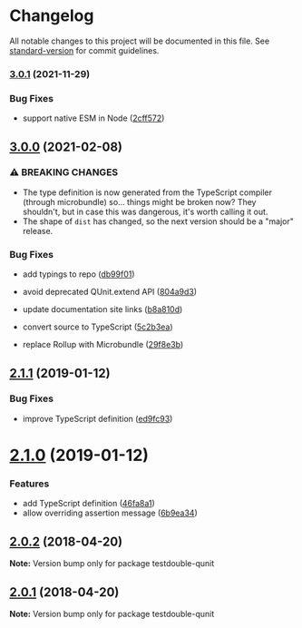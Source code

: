# Changelog

All notable changes to this project will be documented in this file. See [standard-version](https://github.com/conventional-changelog/standard-version) for commit guidelines.

### [3.0.1](https://github.com///compare/v3.0.0...v3.0.1) (2021-11-29)

### Bug Fixes

- support native ESM in Node ([2cff572](https://github.com///commit/2cff572a0dd0adef9b744566365738444ac333bb))

## [3.0.0](https://github.com///compare/v2.1.1...v3.0.0) (2021-02-08)

### ⚠ BREAKING CHANGES

- The type definition is now generated from the
  TypeScript compiler (through microbundle) so... things might be broken
  now? They shouldn't, but in case this was dangerous, it's worth calling
  it out.
- The shape of `dist` has changed, so the next version
  should be a "major" release.

### Bug Fixes

- add typings to repo ([db99f01](https://github.com///commit/db99f01cfd7fcab57c2618aca0ffb4f2bea4d02d))
- avoid deprecated QUnit.extend API ([804a9d3](https://github.com///commit/804a9d329f1aba1e4c44d7361200603340b8afc2))
- update documentation site links ([b8a810d](https://github.com///commit/b8a810d561f1a8e0ff16ce1c9c8d2fe694213a26))

- convert source to TypeScript ([5c2b3ea](https://github.com///commit/5c2b3ea3c376b334d57344c851f57ef694ce86e5))
- replace Rollup with Microbundle ([29f8e3b](https://github.com///commit/29f8e3b45ddc4ca577204d200bdca5d2c5d37577))

<a name="2.1.1"></a>

## [2.1.1](https://github.com/alexlafroscia/testdouble-qunit/tree/master/packages/testdouble-qunit/compare/v2.1.0...v2.1.1) (2019-01-12)

### Bug Fixes

- improve TypeScript definition ([ed9fc93](https://github.com/alexlafroscia/testdouble-qunit/tree/master/packages/testdouble-qunit/commit/ed9fc93))

<a name="2.1.0"></a>

# [2.1.0](https://github.com/alexlafroscia/testdouble-qunit/tree/master/packages/testdouble-qunit/compare/v2.0.2...v2.1.0) (2019-01-12)

### Features

- add TypeScript definition ([46fa8a1](https://github.com/alexlafroscia/testdouble-qunit/tree/master/packages/testdouble-qunit/commit/46fa8a1))
- allow overriding assertion message ([6b9ea34](https://github.com/alexlafroscia/testdouble-qunit/tree/master/packages/testdouble-qunit/commit/6b9ea34))

<a name="2.0.2"></a>

## [2.0.2](https://github.com/alexlafroscia/testdouble-qunit/tree/master/packages/testdouble-qunit/compare/v2.0.1...v2.0.2) (2018-04-20)

**Note:** Version bump only for package testdouble-qunit

<a name="2.0.1"></a>

## [2.0.1](https://github.com/alexlafroscia/testdouble-qunit/tree/master/packages/testdouble-qunit/compare/v2.0.0...v2.0.1) (2018-04-20)

**Note:** Version bump only for package testdouble-qunit
